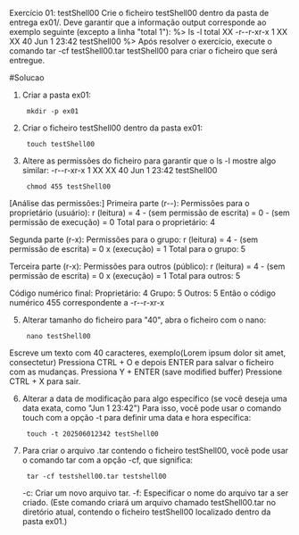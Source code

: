 Exercício 01: testShell00
Crie o ficheiro testShell00 dentro da pasta de entrega ex01/.
Deve garantir que a informação output corresponde ao exemplo seguinte (excepto
a linha "total 1"):
  %> ls -l
  total XX
  -r--r-xr-x 1 XX XX 40 Jun 1 23:42 testShell00
  %>
Após resolver o exercício, execute o comando tar -cf testShell00.tar testShell00
para criar o ficheiro que será entregue.


#Solucao
1. Criar a pasta ex01:

        mkdir -p ex01

2. Criar o ficheiro testShell00 dentro da pasta ex01:

        touch testShell00

3. Altere as permissões do ficheiro para garantir que o ls -l mostre algo similar:
-r--r-xr-x 1 XX XX 40 Jun 1 23:42 testShell00

        chmod 455 testShell00
  
  [Análise das permissões:]
  Primeira parte (r--): Permissões para o proprietário (usuário):
    r (leitura) = 4
    - (sem permissão de escrita) = 0
    - (sem permissão de execução) = 0
  Total para o proprietário: 4
              
  Segunda parte (r-x): Permissões para o grupo:
    r (leitura) = 4
    - (sem permissão de escrita) = 0
    x (execução) = 1
  Total para o grupo: 5
              
  Terceira parte (r-x): Permissões para outros (público):
    r (leitura) = 4
    - (sem permissão de escrita) = 0
    x (execução) = 1
  Total para outros: 5
              
  Código numérico final:
  Proprietário: 4
  Grupo: 5
  Outros: 5
  Então o código numérico 455 correspondente a -r--r-xr-x
                  
5. Alterar tamanho do ficheiro para "40", abra o ficheiro com o nano:
  
        nano testShell00
    
  Escreve um texto com 40 caracteres, exemplo(Lorem ipsum dolor sit amet, consectetur)
      Pressiona CTRL + O e depois ENTER para salvar o ficheiro com as mudanças.
      Pressiona Y + ENTER (save modified buffer)
      Pressione CTRL + X para sair.

6. Alterar a data de modificação para algo específico (se você deseja uma data exata, como "Jun 1 23:42")
Para isso, você pode usar o comando touch com a opção -t para definir uma data e hora específica:
  
        touch -t 202506012342 testShell00

7. Para criar o arquivo .tar contendo o ficheiro testShell00, você pode usar o comando tar com a opção -cf, que significa:

        tar -cf testshell00.tar testshell00

    -c: Criar um novo arquivo tar.
    -f: Especificar o nome do arquivo tar a ser criado.
    (Este comando criará um arquivo chamado testShell00.tar no diretório atual, contendo o ficheiro testShell00 localizado dentro da pasta ex01.)
